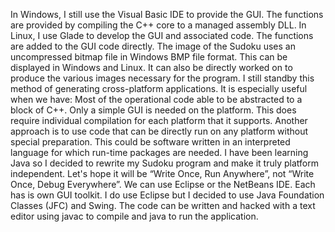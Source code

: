 In Windows, I still use the Visual Basic IDE to provide the GUI. The functions are provided by compiling the C++ core to a managed assembly DLL.
In Linux, I use Glade to develop the GUI and associated code. The functions are added to the GUI code directly.
The image of the Sudoku uses an uncompressed bitmap file in Windows BMP file format. This can be displayed in Windows and Linux. It can also be directly worked on to produce the various images necessary for the program.
I still standby this method of generating cross-platform applications.
It is especially useful when we have:
Most of the operational code able to be abstracted to a block of C++.
Only a simple GUI is needed on the platform.
This does require individual compilation for each platform that it supports.
Another approach is to use code that can be directly run on any platform without special preparation. This could be software written in an interpreted language for which run-time packages are needed.
I have been learning Java so I decided to rewrite my Sudoku program and make it truly platform independent. Let's hope it will be “Write Once, Run Anywhere”, not “Write Once, Debug Everywhere”.
We can use Eclipse or the NetBeans IDE. Each has is own GUI toolkit. I do use Eclipse but I decided to use Java Foundation Classes (JFC) and Swing.
The code can be written and hacked with a text editor using javac to compile and java to run the application.
